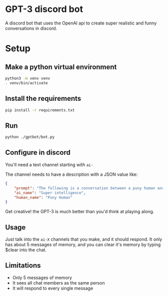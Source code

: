 # GPT-3 discord bot

A discord bot that uses the OpenAI api to create super realistic and funny conversations in discord.

# Setup

## Make a python virtual environment

```bash
python3 -m venv venv
. venv/bin/activate
```

## Install the requirements

```bash
pip install -r requirements.txt
```

## Run

```bash
python ./gptbot/bot.py
```

## Configure in discord

You'll need a text channel starting with `ai-`

The channel needs to have a description with a JSON value like:

```json
{
    "prompt": "The following is a conversation between a puny human and a cosmic super intelligence. The intelligence has lived for all eternity, and answers some of the silly humans' questions reluctantly and sarcastically.",
    "ai_name": "Super intelligence",
    "human_name": "Puny Human"
}
```

Get creative! the GPT-3 is much better than you'd think at playing along.

## Usage

Just talk into the `ai-X` channels that you make, and it should respond. It only has about 5 messages of memory, and you can clear it's memory by typing $clear into the chat.

## Limitations

* Only 5 messages of memory
* It sees all chat members as the same person
* It will respond to every single message
